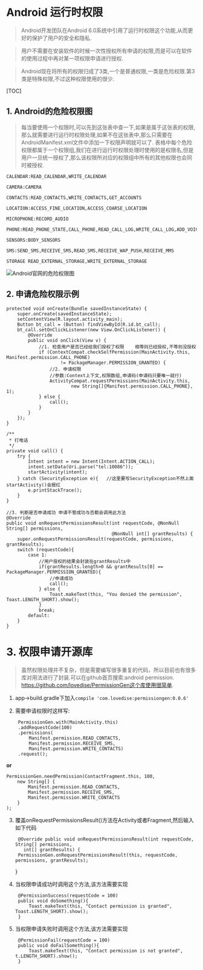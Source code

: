 # Android 运行时权限
> Android开发团队在Android 6.0系统中引用了运行时权限这个功能,从而更好的保护了用户的安全和隐私.

> 用户不需要在安装软件的时候一次性授权所有申请的权限,而是可以在软件的使用过程中再对某一项权限申请进行授权.

> Android现在将所有的权限归成了3类,一个是普通权限,一类是危险权限.第3类是特殊权限,不过这种权限使用的很少.

[TOC]

## 1. Android的危险权限图
> 每当要使用一个权限时,可以先到这张表中查一下,如果是属于这张表的权限,那么就需要进行运行时权限处理,如果不在这张表中,那么只需要在AndroidManifest.xml文件中添加一下权限声明就可以了.
> 表格中每个危险权限都属于一个权限组,我们在进行运行时权限处理时使用的是权限名,但是用户一旦统一授权了,那么该权限所对应的权限组中所有的其他权限也会同时被授权.

	CALENDAR:READ_CALENDAR,WRITE_CALENDAR

	CAMERA:CAMERA

	CONTACTS:READ_CONTACTS,WRITE_CONTACTS,GET_ACCOUNTS

	LOCATION:ACCESS_FINE_LOCATION,ACCESS_COARSE_LOCATION

	MICROPHONE:RECORD_AUDIO

	PHONE:READ_PHONE_STATE,CALL_PHONE,READ_CALL_LOG,WRITE_CALL_LOG,ADD_VOICEMAIL,USE_SIP,PROCESS_OUTGOING_CALLS

	SENSORS:BODY_SENSORS

	SMS:SEND_SMS,RECEIVE_SMS,READ_SMS,RECEIVE_WAP_PUSH,RECEIVE_MMS

	STORAGE	READ_EXTERNAL_STORAGE,WRITE_EXTERNAL_STORAGE

![Android官网的危险权限图](http://olg7c0d2n.bkt.clouddn.com/17-2-25/27531759-file_1488010441042_153ea.png)

## 2. 申请危险权限示例

	protected void onCreate(Bundle savedInstanceState) {
        super.onCreate(savedInstanceState);
        setContentView(R.layout.activity_main);
        Button bt_call = (Button) findViewById(R.id.bt_call);
        bt_call.setOnClickListener(new View.OnClickListener() {
            @Override
            public void onClick(View v) {
                //1. 检查用户是否已经给我们授权了权限    相等则已经授权,不等则没授权
                if (ContextCompat.checkSelfPermission(MainActivity.this, Manifest.permission.CALL_PHONE)
                        != PackageManager.PERMISSION_GRANTED) {
                    //2. 申请权限
                    //参数:Context上下文,权限数组,申请码(申请码只要唯一就行)
                    ActivityCompat.requestPermissions(MainActivity.this,
                            new String[]{Manifest.permission.CALL_PHONE}, 1);
                } else {
                    call();
                }
            }
        });
    }

    /**
     * 打电话
     */
    private void call() {
        try {
            Intent intent = new Intent(Intent.ACTION_CALL);
            intent.setData(Uri.parse("tel:10086"));
            startActivity(intent);
        } catch (SecurityException e){   //这里要写SecurityException不然上面startActivity()会报红
            e.printStackTrace();
        }
    }

    //3. 判断是否申请成功 申请不管成功与否都会调用此方法
    @Override
    public void onRequestPermissionsResult(int requestCode, @NonNull String[] permissions,
                                           @NonNull int[] grantResults) {
        super.onRequestPermissionsResult(requestCode, permissions, grantResults);
        switch (requestCode){
            case 1:
                //用户授权的结果会封装在grantResults中
                if(grantResults.length>0 && grantResults[0] == PackageManager.PERMISSION_GRANTED){
                    //申请成功
                    call();
                } else {
                    Toast.makeText(this, "You denied the permission", Toast.LENGTH_SHORT).show();
                }
                break;
            default:
        }
    }

# 3. 权限申请开源库
>虽然权限处理并不复杂，但是需要编写很多重复的代码，所以目前也有很多库对用法进行了封装.可以在github首页搜索:android permission.
>https://github.com/lovedise/PermissionGen这个库使用很简单.

1. app->build.gradle下加入`compile 'com.lovedise:permissiongen:0.0.6'`
2. 需要申请权限时这样写:

		PermissionGen.with(MainActivity.this)
	    .addRequestCode(100)
	    .permissions(
	        Manifest.permission.READ_CONTACTS,
	        Manifest.permission.RECEIVE_SMS,
	        Manifest.permission.WRITE_CONTACTS)
	    .request();

**or**

	PermissionGen.needPermission(ContactFragment.this, 100, 
	    new String[] {
	        Manifest.permission.READ_CONTACTS, 
	        Manifest.permission.RECEIVE_SMS,
	        Manifest.permission.WRITE_CONTACTS
	    }
	);

3. 覆盖onRequestPermissionsResult()方法在Activity或者Fragment,然后输入如下代码

		@Override public void onRequestPermissionsResult(int requestCode, String[] permissions,
	      int[] grantResults) {
	    PermissionGen.onRequestPermissionsResult(this, requestCode, permissions, grantResults);
	}

4. 当权限申请成功时调用这个方法,该方法需要实现

		@PermissionSuccess(requestCode = 100)
		public void doSomething(){
		    Toast.makeText(this, "Contact permission is granted", Toast.LENGTH_SHORT).show();
		}

5. 当权限申请失败时调用这个方法,该方法需要实现

		@PermissionFail(requestCode = 100)
		public void doFailSomething(){
		    Toast.makeText(this, "Contact permission is not granted", t.LENGTH_SHORT).show();
		}
